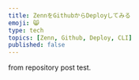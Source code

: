 ```yaml
---
title: ZennをGithubからDeployしてみる
emoji: 😸
type: tech
topics: [Zenn, Github, Deploy, CLI]
published: false
---
```


from repository post test.
